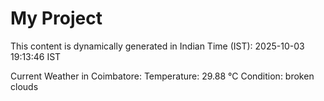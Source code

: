# My Project

This content is dynamically generated in Indian Time (IST): 2025-10-03 19:13:46 IST


Current Weather in Coimbatore:
Temperature: 29.88 °C
Condition: broken clouds
